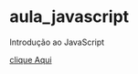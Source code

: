 # aula_javascript
Introdução ao JavaScript

<a href="https://github.com/avalosdev/aula_javascript/tree/master">clique Aqui</a>

